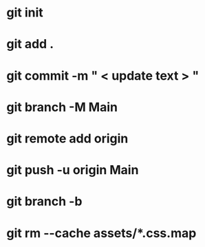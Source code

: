 
 # git init 
 # git add .
 # git commit -m " < update text > "
 # git branch -M Main
 # git remote add origin <branch url>
 # git push -u origin Main
 # git branch -b <new branch>
 # git rm --cache assets/*.css.map

 